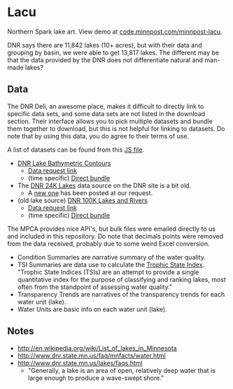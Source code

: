 # Lacu

Northern Spark lake art.  View demo at [code.minnpost.com/minnpost-lacu](http://code.minnpost.com/minnpost-lacu/).

DNR says there are 11,842 lakes (10+ acres), but with their data and grouping by basin, we were able to get 13,817 lakes.  The different may be that the data provided by the DNR does not differentiate natural and man-made lakes?

## Data

The DNR Deli, an awesome place, makes it difficult to directly link to specific data sets, and some data sets are not listed in the download section.  Their interface allows you to pick multiple datasets and bundle them together to download, but this is not helpful for linking to datasets.  Do note that by using this data, you do agree to their terms of use.

A list of datasets can be found from this [JS file](http://deli.dnr.state.mn.us/javascript/data_layer_def.js).

* [DNR Lake Bathymetric Contours](http://deli.dnr.state.mn.us/metadata.html?id=L390001700202)
    * [Data request link](http://deli.dnr.state.mn.us/cgi-bin/bundle.pl?layer=L390001700202&email=get%40data.com&assemblytype=tiles&data=bath_contln3+mn&kbytes=1)
    * (time specific) [Direct bundle](ftp://ftp.dnr.state.mn.us/pub/deli/d31302343658330.zip)
* The [DNR 24K Lakes](http://deli.dnr.state.mn.us/metadata.html?id=L260000062101) data source on the DNR site is a bit old.
    * A [new one](ftp://ftp.dnr.state.mn.us/pub/gisftp/hawatson/water_dnr_hydrography.zip) has been posted at our request.
* (old lake source) [DNR 100K Lakes and Rivers](http://deli.dnr.state.mn.us/metadata.html?id=L390003700201)
    * [Data request link](http://deli.dnr.state.mn.us/cgi-bin/bundle.pl?layer=L390003700201&email=get%40data.com&assemblytype=tiles&data=lake_dnrpy2+mn&kbytes=1)
    * (time specific) [Direct bundle](ftp://ftp.dnr.state.mn.us/pub/deli/d15079344790019.zip)

The MPCA provides nice API's, but bulk files were emailed directly to us and included in this repository.  Do note that decimals points were removed from the data received, probably due to some weird Excel conversion.

* Condition Summaries are narrative summary of the water quality.
* TSI Summaries are data use to calculate the [Trophic State Index](http://www.lakeaccess.org/lakedata/datainfotsi.html).  "Trophic State Indices (TSIs) are an attempt to provide a single quantitative index for the purpose of classifying and ranking lakes, most often from the standpoint of assessing water quality."
* Transparency Trends are narratives of the transparency trends for each water unit (lake).
* Water Units are basic info on each water unit (lake).

## Notes

* http://en.wikipedia.org/wiki/List_of_lakes_in_Minnesota
* http://www.dnr.state.mn.us/faq/mnfacts/water.html
* http://www.dnr.state.mn.us/lakes/faqs.html
  * "Generally, a lake is an area of open, relatively deep water that is large enough to produce a wave-swept shore."

